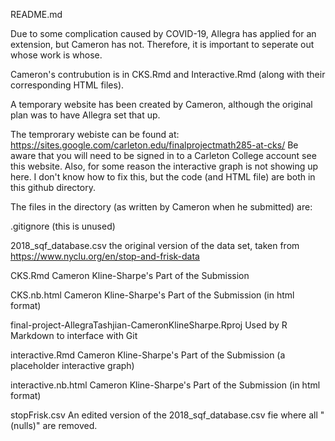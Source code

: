README.md

Due to some complication caused by COVID-19, Allegra has applied for an extension, but Cameron has not. Therefore, it is important to seperate out whose work is whose.

Cameron's contrubution is in CKS.Rmd and Interactive.Rmd (along with their corresponding HTML files).

A temporary website has been created by Cameron, although the original plan was to have Allegra set that up.

The temprorary webiste can be found at: https://sites.google.com/carleton.edu/finalprojectmath285-at-cks/
  Be aware that you will need to be signed in to a Carleton College account see this website.
  Also, for some reason the interactive graph is not showing up here. I don't know how to fix this, but the code
  (and HTML file) are both in this github directory.

The files in the directory (as written by Cameron when he submitted) are:

  .gitignore (this is unused) 
  
  2018_sqf_database.csv the original version of the data set, taken from https://www.nyclu.org/en/stop-and-frisk-data
  
  CKS.Rmd	Cameron Kline-Sharpe's Part of the Submission
  
  CKS.nb.html	Cameron Kline-Sharpe's Part of the Submission (in html format)
  
  final-project-AllegraTashjian-CameronKlineSharpe.Rproj	Used by R Markdown to interface with Git
  
  interactive.Rmd	Cameron Kline-Sharpe's Part of the Submission	 (a placeholder interactive graph)
  
  interactive.nb.html	Cameron Kline-Sharpe's Part of the Submission	(in html format)
  
  stopFrisk.csv An edited version of the 2018_sqf_database.csv fie where all "(nulls)" are removed.
